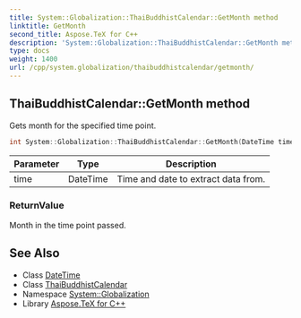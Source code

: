 ```yaml
---
title: System::Globalization::ThaiBuddhistCalendar::GetMonth method
linktitle: GetMonth
second_title: Aspose.TeX for C++
description: 'System::Globalization::ThaiBuddhistCalendar::GetMonth method. Gets month for the specified time point in C++.'
type: docs
weight: 1400
url: /cpp/system.globalization/thaibuddhistcalendar/getmonth/
---
```

## ThaiBuddhistCalendar::GetMonth method


Gets month for the specified time point.

```cpp
int System::Globalization::ThaiBuddhistCalendar::GetMonth(DateTime time) const override
```


| Parameter | Type | Description |
| --- | --- | --- |
| time | DateTime | Time and date to extract data from. |

### ReturnValue

Month in the time point passed.

## See Also

* Class [DateTime](../../../system/datetime/)
* Class [ThaiBuddhistCalendar](../)
* Namespace [System::Globalization](../../)
* Library [Aspose.TeX for C++](../../../)
